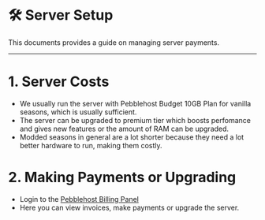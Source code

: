 # 🛠️ **Server Setup**

This documents provides a guide on managing server payments.

---

# **1. Server Costs**

- We usually run the server with Pebblehost Budget 10GB Plan for vanilla seasons, which is usually sufficient.
- The server can be upgraded to premium tier which boosts perfomance and gives new features or the amount of RAM can be upgraded.
- Modded seasons in general are a lot shorter because they need a lot better hardware to run, making them costly.

# **2. Making Payments or Upgrading**

- Login to the [Pebblehost Billing Panel](https://billing.pebblehost.com/index.php?rp=/login)
- Here you can view invoices, make payments or upgrade the server.